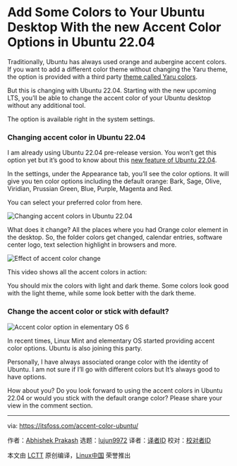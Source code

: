 [#]: subject: "Add Some Colors to Your Ubuntu Desktop With the new Accent Color Options in Ubuntu 22.04"
[#]: via: "https://itsfoss.com/accent-color-ubuntu/"
[#]: author: "Abhishek Prakash https://itsfoss.com/author/abhishek/"
[#]: collector: "lujun9972"
[#]: translator: " "
[#]: reviewer: " "
[#]: publisher: " "
[#]: url: " "

Add Some Colors to Your Ubuntu Desktop With the new Accent Color Options in Ubuntu 22.04
======

Traditionally, Ubuntu has always used orange and aubergine accent colors. If you want to add a different color theme without changing the Yaru theme, the option is provided with a third party [theme called Yaru colors][1].

But this is changing with Ubuntu 22.04. Starting with the new upcoming LTS, you’ll be able to change the accent color of your Ubuntu desktop without any additional tool.

The option is available right in the system settings.

### Changing accent color in Ubuntu 22.04

I am already using Ubuntu 22.04 pre-release version. You won’t get this option yet but it’s good to know about this [new feature of Ubuntu 22.04][2].

In the settings, under the Appearance tab, you’ll see the color options. It will give you ten color options including the default orange: Bark, Sage, Olive, Viridian, Prussian Green, Blue, Purple, Magenta and Red.

You can select your preferred color from here.

![Changing accent colors in Ubuntu 22.04][3]

What does it change? All the places where you had Orange color element in the desktop. So, the folder colors get changed, calendar entries, software center logo, text selection highlight in browsers and more.

![Effect of accent color change][4]

This video shows all the accent colors in action:

You should mix the colors with light and dark theme. Some colors look good with the light theme, while some look better with the dark theme.

### Change the accent color or stick with default?

![Accent color option in elementary OS 6][5]

In recent times, Linux Mint and elementary OS started providing accent color options. Ubuntu is also joining this party.

Personally, I have always associated orange color with the identity of Ubuntu. I am not sure if I’ll go with different colors but It’s always good to have options.

How about you? Do you look forward to using the accent colors in Ubuntu 22.04 or would you stick with the default orange color? Please share your view in the comment section.

--------------------------------------------------------------------------------

via: https://itsfoss.com/accent-color-ubuntu/

作者：[Abhishek Prakash][a]
选题：[lujun9972][b]
译者：[译者ID](https://github.com/译者ID)
校对：[校对者ID](https://github.com/校对者ID)

本文由 [LCTT](https://github.com/LCTT/TranslateProject) 原创编译，[Linux中国](https://linux.cn/) 荣誉推出

[a]: https://itsfoss.com/author/abhishek/
[b]: https://github.com/lujun9972
[1]: https://itsfoss.com/folder-color-ubuntu/
[2]: https://itsfoss.com/ubuntu-22-04-release-features/
[3]: https://i0.wp.com/itsfoss.com/wp-content/uploads/2022/03/accent-colors-ubuntu-22-04.png?resize=800%2C572&ssl=1
[4]: https://i0.wp.com/itsfoss.com/wp-content/uploads/2022/03/changed-accent-color-ubuntu-22-04.png?resize=797%2C453&ssl=1
[5]: https://i0.wp.com/itsfoss.com/wp-content/uploads/2022/03/accent-colors-elementary-os-6.webp?resize=780%2C667&ssl=1
